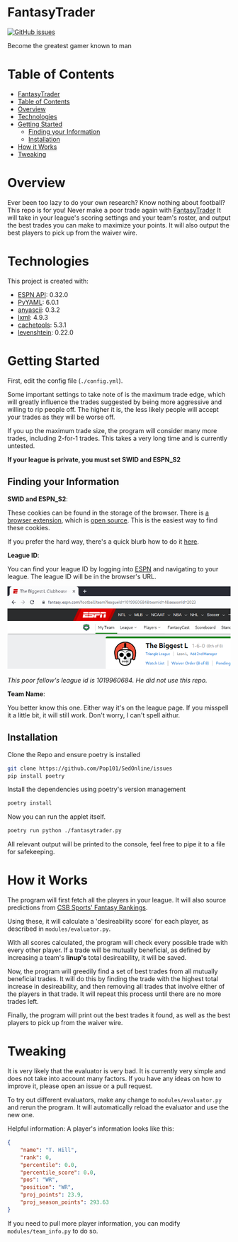 # FantasyTrader

[![GitHub issues](https://img.shields.io/github/issues/Pop101/FantasyTrader)](https://github.com/Pop101/FantasyTrader/issues)

Become the greatest gamer known to man

# Table of Contents

- [FantasyTrader](#fantasytrader)
- [Table of Contents](#table-of-contents)
- [Overview](#overview)
- [Technologies](#technologies)
- [Getting Started](#getting-started)
  - [Finding your Information](#finding-your-information)
  - [Installation](#installation)
- [How it Works](#how-it-works)
- [Tweaking](#tweaking)

# Overview

Ever been too lazy to do your own research? Know nothing about football? This repo is for you! Never make a poor trade again with [FantasyTrader](https://github.com/Pop101/FantasyTrader) It will take in your league's scoring settings and your team's roster, and output the best trades you can make to maximize your points. It will also output the best players to pick up from the waiver wire.


# Technologies

This project is created with:

- [ESPN API](https://github.com/cwendt94/espn-api): 0.32.0
- [PyYAML](https://github.com/yaml/pyyaml): 6.0.1
- [anyascii](https://github.com/anyascii/anyascii): 0.3.2
- [lxml](https://lxml.de/): 4.9.3
- [cachetools](https://github.com/tkem/cachetools/): 5.3.1
- [levenshtein](https://github.com/maxbachmann/python-Levenshtein): 0.22.0
  
# Getting Started

First, edit the config file (```./config.yml```).

Some important settings to take note of is the maximum trade edge,
which will greatly influence the trades suggested by being more aggressive and willing to
rip people off. The higher it is, the less likely people will accept your trades as they will be worse off.

If you up the maximum trade size, the program will consider many more trades, including 2-for-1 trades.
This takes a very long time and is currently untested.

**If your league is private, you must set SWID and ESPN_S2**

## Finding your Information

**SWID and ESPN_S2**:

These cookies can be found in the storage of the browser.
There is [a browser extension](https://chrome.google.com/webstore/detail/espn-private-league-key-a/bakealnpgdijapoiibbgdbogehhmaopn), which is [open source](https://github.com/abinish/ESPNExtension). This is the easiest way to find these cookies.

If you prefer the hard way, there's a quick blurb how to do it [here](https://github.com/cwendt94/espn-api/discussions/150).

**League ID**:

You can find your league ID by logging into [ESPN](fantasy.espn.com) and navigating to your league.
The league ID will be in the browser's URL.

![](.github/inspiration.png)

*This poor fellow's league id is 1019960684. He did not use this repo.*

**Team Name**:

You better know this one. Either way it's on the league page.
If you misspell it a little bit, it will still work. Don't worry, I can't spell aithur.

## Installation

Clone the Repo and ensure poetry is installed
```sh
git clone https://github.com/Pop101/SedOnline/issues
pip install poetry
```

Install the dependencies using poetry's version management
```sh
poetry install
```

Now you can run the applet itself.
```sh
poetry run python ./fantasytrader.py
```

All relevant output will be printed to the console, feel free to pipe it to a file for safekeeping.

# How it Works

The program will first fetch all the players in your league. It will also source predictions from [CSB Sports' Fantasy Rankings](https://www.cbssports.com/fantasy/football/rankings).

Using these, it will calculate a 'desireability score' for each player, as described in `modules/evaluator.py`. 

With all scores calculated, the program will check every possible trade with every other player. If a trade will be mutually beneficial, as defined by increasing a team's **linup's** total desireability, it will be saved.

Now, the program will greedily find a set of best trades from all mutually beneficial trades. It will do this by finding the trade with the highest total increase in desireability, and then removing all trades that involve either of the players in that trade. It will repeat this process until there are no more trades left.

Finally, the program will print out the best trades it found, as well as the best players to pick up from the waiver wire.

# Tweaking

It is very likely that the evaluator is very bad. It is currently very simple and does not take into account many factors. If you have any ideas on how to improve it, please open an issue or a pull request.

To try out different evaluators, make any change to `modules/evaluator.py` and rerun the program. It will automatically reload the evaluator and use the new one.

Helpful information: A player's information looks like this:
```json
{
    "name": "T. Hill",
    "rank": 0,
    "percentile": 0.0,
    "percentile_score": 0.0,
    "pos": "WR",
    "position": "WR",
    "proj_points": 23.9,
    "proj_season_points": 293.63
}
```

If you need to pull more player information, you can modify `modules/team_info.py` to do so.
